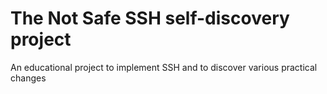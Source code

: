 # The Not Safe SSH self-discovery project
An educational project to implement SSH and to discover various practical changes
